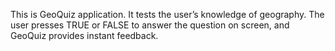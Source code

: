 This is GeoQuiz application. It tests the user’s knowledge of geography. The user presses TRUE or FALSE to answer the question on screen, and GeoQuiz provides
instant feedback.
